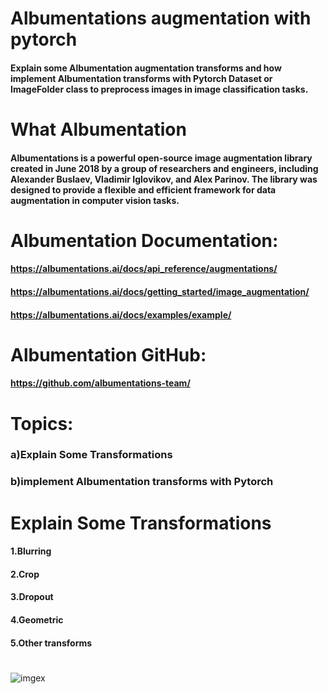 # Albumentations augmentation with pytorch
#### Explain some Albumentation augmentation transforms and how implement Albumentation transforms with Pytorch Dataset or ImageFolder class to preprocess images in image classification tasks.
# What Albumentation
#### Albumentations is a powerful open-source image augmentation library created in June 2018 by a group of researchers and engineers, including Alexander Buslaev, Vladimir Iglovikov, and Alex Parinov. The library was designed to provide a flexible and efficient framework for data augmentation in computer vision tasks.
# Albumentation Documentation:
#### https://albumentations.ai/docs/api_reference/augmentations/
#### https://albumentations.ai/docs/getting_started/image_augmentation/
#### https://albumentations.ai/docs/examples/example/
# Albumentation GitHub:
#### https://github.com/albumentations-team/
# Topics:
### a)Explain Some Transformations
### b)implement Albumentation transforms with Pytorch
# Explain Some Transformations
#### 1.Blurring
#### 2.Crop
#### 3.Dropout
#### 4.Geometric
#### 5.Other transforms
# 
![imgex](https://github.com/hassansaad2001/Albumentations_pytorch/assets/90579377/2367d931-1b00-40c1-b871-36412e4085ec)


